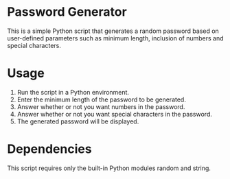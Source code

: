 # Password Generator
This is a simple Python script that generates a random password based on user-defined parameters such as minimum length, inclusion of numbers and special characters.

# Usage
1. Run the script in a Python environment.
2. Enter the minimum length of the password to be generated.
3. Answer whether or not you want numbers in the password.
4. Answer whether or not you want special characters in the password.
5. The generated password will be displayed.
# Dependencies
This script requires only the built-in Python modules random and string.
